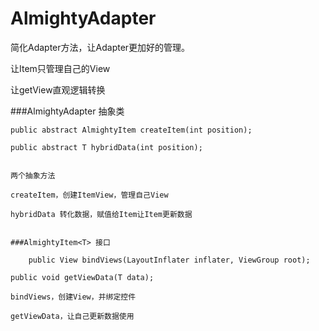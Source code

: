 # AlmightyAdapter

简化Adapter方法，让Adapter更加好的管理。

让Item只管理自己的View

让getView直观逻辑转换


###AlmightyAdapter<T> 抽象类

	public abstract AlmightyItem createItem(int position);

	public abstract T hybridData(int position);
	
	
	两个抽象方法
	
	createItem，创建ItemView，管理自己View
	
	hybridData 转化数据，赋值给Item让Item更新数据
	
	
	###AlmightyItem<T> 接口
	
		public View bindViews(LayoutInflater inflater, ViewGroup root);

  	public void getViewData(T data);
	
	bindViews，创建View，并绑定控件
	
	getViewData，让自己更新数据使用
	
	
 
 
